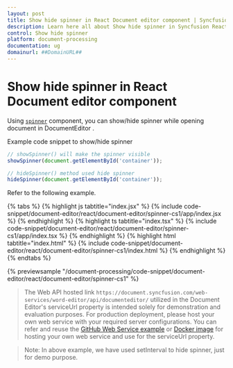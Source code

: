 ```yaml
---
layout: post
title: Show hide spinner in React Document editor component | Syncfusion
description: Learn here all about Show hide spinner in Syncfusion React Document editor component of Syncfusion Essential JS 2 and more.
control: Show hide spinner 
platform: document-processing
documentation: ug
domainurl: ##DomainURL##
---
```


# Show hide spinner in React Document editor component

Using [`spinner`](https://ej2.syncfusion.com/documentation/spinner/getting-started#create-the-spinner-globally) component, you can show/hide spinner while opening document in DocumentEditor .

Example code snippet to show/hide spinner

```ts
// showSpinner() will make the spinner visible
showSpinner(document.getElementById('container'));

// hideSpinner() method used hide spinner
hideSpinner(document.getElementById('container'));
```

Refer to the following example.

{% tabs %}
{% highlight js tabtitle="index.jsx" %}
{% include code-snippet/document-editor/react/document-editor/spinner-cs1/app/index.jsx %}
{% endhighlight %}
{% highlight ts tabtitle="index.tsx" %}
{% include code-snippet/document-editor/react/document-editor/spinner-cs1/app/index.tsx %}
{% endhighlight %}
{% highlight html tabtitle="index.html" %}
{% include code-snippet/document-editor/react/document-editor/spinner-cs1/index.html %}
{% endhighlight %}
{% endtabs %}
        
{% previewsample "/document-processing/code-snippet/document-editor/react/document-editor/spinner-cs1" %}

> The Web API hosted link `https://document.syncfusion.com/web-services/word-editor/api/documenteditor/` utilized in the Document Editor's serviceUrl property is intended solely for demonstration and evaluation purposes. For production deployment, please host your own web service with your required server configurations. You can refer and reuse the [GitHub Web Service example](https://github.com/SyncfusionExamples/EJ2-DocumentEditor-WebServices) or [Docker image](https://hub.docker.com/r/syncfusion/word-processor-server) for hosting your own web service and use for the serviceUrl property.


>Note: In above example, we have used setInterval to hide spinner, just for demo purpose.
